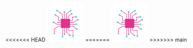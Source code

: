 <br>
<br>
<br>
<br>
<br>
<br>
<br>
<br>
<br>
<p align = "center">
<<<<<<< HEAD
<img src="ml.gif" alt="Machine Learning" width="100">
=======
<img src="ml.gif" alt="Dont find" width="100">
>>>>>>> main
</p>
